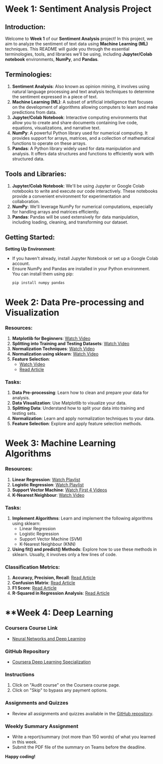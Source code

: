 # **Week 1: Sentiment Analysis Project**

## **Introduction:**
Welcome to **Week 1** of our **Sentiment Analysis** project! In this project, we aim to analyze the sentiment of text data using **Machine Learning (ML)** techniques. This README will guide you through the essential terminologies, tools, and libraries we'll be using, including **Jupyter/Colab notebook** environments, **NumPy**, and **Pandas**.

## **Terminologies:**
1. **Sentiment Analysis**: Also known as opinion mining, it involves using natural language processing and text analysis techniques to determine the sentiment expressed in a piece of text.
2. **Machine Learning (ML)**: A subset of artificial intelligence that focuses on the development of algorithms allowing computers to learn and make predictions from data.
3. **Jupyter/Colab Notebook**: Interactive computing environments that allow you to create and share documents containing live code, equations, visualizations, and narrative text.
4. **NumPy**: A powerful Python library used for numerical computing. It provides support for arrays, matrices, and a collection of mathematical functions to operate on these arrays.
5. **Pandas**: A Python library widely used for data manipulation and analysis. It offers data structures and functions to efficiently work with structured data.

## **Tools and Libraries:**
1. **Jupyter/Colab Notebook**: We'll be using Jupyter or Google Colab notebooks to write and execute our code interactively. These notebooks provide a convenient environment for experimentation and collaboration.
2. **NumPy**: We'll leverage NumPy for numerical computations, especially for handling arrays and matrices efficiently.
3. **Pandas**: Pandas will be used extensively for data manipulation, including loading, cleaning, and transforming our dataset.

## **Getting Started:**
**Setting Up Environment**:
   - If you haven't already, install Jupyter Notebook or set up a Google Colab account.
   - Ensure NumPy and Pandas are installed in your Python environment. You can install them using pip:
     ```
     pip install numpy pandas
     ```
# **Week 2: Data Pre-processing and Visualization**

### **Resources:**
1. **Matplotlib for Beginners**: [Watch Video](https://www.youtube.com/watch?v=OZOOLe2imFo)
2. **Splitting into Training and Testing Datasets**: [Watch Video](https://www.youtube.com/watch?v=BUkqYGPnLZ8)
3. **Normalization Techniques**: [Watch Video](https://www.youtube.com/watch?v=jMvlyoegui4)
4. **Normalization using sklearn**: [Watch Video](https://www.youtube.com/watch?v=ZddUwo4R5ug)
5. **Feature Selection**:
   - [Watch Video](https://www.youtube.com/watch?v=EqLBAmtKMnQ)
   - [Read Article](https://medium.com/geekculture/feature-selection-in-machine-learning-correlation-matrix-univariate-testing-rfecv-1186168fac12)

### **Tasks:**
1. **Data Pre-processing**: Learn how to clean and prepare your data for analysis.
2. **Data Visualization**: Use Matplotlib to visualize your data.
3. **Splitting Data**: Understand how to split your data into training and testing sets.
4. **Normalization**: Learn and apply normalization techniques to your data.
5. **Feature Selection**: Explore and apply feature selection methods.

# **Week 3: Machine Learning Algorithms**

### **Resources:**
1. **Linear Regression**: [Watch Playlist](https://www.youtube.com/playlist?list=PLfFghEzKVmjsxY5ciwh27IyxuFymb798X)
2. **Logistic Regression**: [Watch Playlist](https://www.youtube.com/playlist?list=PLfFghEzKVmjsF8ixJ-xKVuQayPWRH4Sp6)
3. **Support Vector Machine**: [Watch First 4 Videos](https://www.youtube.com/watch?v=dAxxUfmvG2I&list=PLfFghEzKVmjvzS4DILijsdQk27Ew7xIPu&index=5)
4. **K-Nearest Neighbour**: [Watch Video](https://www.youtube.com/watch?v=wKmEULDRszo)

### **Tasks:**
1. **Implement Algorithms**: Learn and implement the following algorithms using sklearn:
   - Linear Regression
   - Logistic Regression
   - Support Vector Machine (SVM)
   - K-Nearest Neighbour (KNN)
2. **Using fit() and predict() Methods**: Explore how to use these methods in sklearn. Usually, it involves only a few lines of code.

### **Classification Metrics:**
1. **Accuracy, Precision, Recall**: [Read Article](https://www.evidentlyai.com/classification-metrics/accuracy-precision-recall#:~:text=Accuracy%20is%20a%20metric%20that,often%20the%20model%20is%20right%3F)
2. **Confusion Matrix**: [Read Article](https://www.evidentlyai.com/classification-metrics/confusion-matrix)
3. **F1 Score**: [Read Article](https://encord.com/blog/f1-score-in-machine-learning/#:~:text=A%20high%20F1%20score%20generally,has%20trouble%20striking%20that%20balance.)
4. **R-Squared in Regression Analysis**: [Read Article](https://www.geeksforgeeks.org/ml-r-squared-in-regression-analysis/)

#  **Week 4: Deep Learning

### Coursera Course Link
- [Neural Networks and Deep Learning](https://www.coursera.org/learn/neural-networks-deep-learning?&utm_medium=sem&utm_source=gg&utm_campaign=b2c_india_neural-networks-deep-learning_deeplearning.ai_ftcof_learn_arte_may-24_dr_sem_rsa_gads_lg-all&campaignid=21254051965&adgroupid=160484001823&device=c&keyword=neural%20networks%20and%20deep%20learning%20coursera&matchtype=b&network=g&devicemodel=&adposition=&creativeid=698134896937&hide_mobile_promo&gad_source=1&gclid=CjwKCAjwrvyxBhAbEiwAEg_KgskaJJSweYGV4Z5HBC4LXg4F6XC0bBYRJUEkHRDOKwEBWpjG7sPsRxoCYGoQAvD_BwE)

### GitHub Repository
- [Coursera Deep Learning Specialization](https://github.com/amanchadha/coursera-deep-learning-specialization/tree/master/C1%20-%20Neural%20Networks%20and%20Deep%20Learning)

### Instructions
1. Click on "Audit course" on the Coursera course page.
2. Click on "Skip" to bypass any payment options.

### Assignments and Quizzes
- Review all assignments and quizzes available in the [GitHub repository](https://github.com/amanchadha/coursera-deep-learning-specialization/tree/master/C1%20-%20Neural%20Networks%20and%20Deep%20Learning).

### Weekly Summary Assignment
- Write a report/summary (not more than 150 words) of what you learned in this week.
- Submit the PDF file of the summary on Teams before the deadline.

**Happy coding!**

